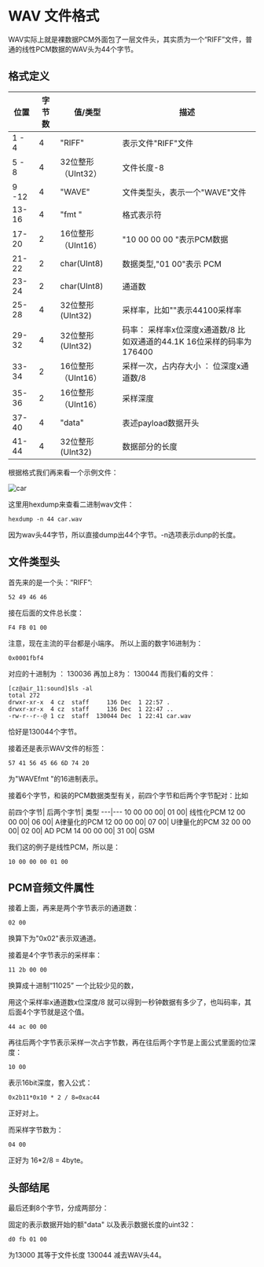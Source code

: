 # WAV 文件格式
WAV实际上就是裸数据PCM外面包了一层文件头，其实质为一个“RIFF”文件，普通的线性PCM数据的WAV头为44个字节。

## 格式定义

位置|字节数|值/类型|描述
---|---|---|---
1 - 4	|4|"RIFF"	| 表示文件"RIFF"文件
5 - 8	|4|32位整形（UInt32）|	 文件长度-8
9 -12|4|	"WAVE"|	文件类型头，表示一个"WAVE"文件
13-16|4|	"fmt "| 格式表示符
17-20	|2|16位整形（UInt16）| "10 00 00 00 "表示PCM数据
21-22	|2|char(UInt8) | 数据类型,"01 00"表示 PCM
23-24|2| char(UInt8)| 通道数
25-28|4|32位整形(UInt32)| 采样率，比如""表示44100采样率
29-32	|4|32位整形(UInt32)| 码率： 采样率x位深度x通道数/8 比如双通道的44.1K 16位采样的码率为176400
33-34|2|16位整形（UInt16）|采样一次，占内存大小 ： 位深度x通道数/8
35-36	|2|16位整形（UInt16）| 采样深度
37-40	|4|"data" | 表述payload数据开头
41-44|4|32位整形(UInt32)| 数据部分的长度

根据格式我们再来看一个示例文件：

![car](./car.png)

这里用hexdump来查看二进制wav文件：

	hexdump -n 44 car.wav

因为wav头44字节，所以直接dump出44个字节。-n选项表示dunp的长度。

## 文件类型头
首先来的是一个头：“RIFF”:

	52 49 46 46

接在后面的文件总长度：

	F4 FB 01 00
注意，现在主流的平台都是小端序。	所以上面的数字16进制为：

	0x0001fbf4
	
对应的十进制为	： 130036 再加上8为： 130044 而我们看的文件：

	[cz@air_11:sound]$ls -al
	total 272
	drwxr-xr-x  4 cz  staff     136 Dec  1 22:57 .
	drwxr-xr-x  4 cz  staff     136 Dec  1 22:47 ..
	-rw-r--r--@ 1 cz  staff  130044 Dec  1 22:41 car.wav
恰好是130044个字节。

接着还是表示WAV文件的标签：

	57 41 56 45 66 6D 74 20
	
为"WAVEfmt "的16进制表示。		

接着6个字节，和装的PCM数据类型有关，前四个字节和后两个字节配对：比如

前四个字节| 后两个字节| 类型
---|---
10 00 00 00| 01 00| 线性化PCM
12 00 00 00| 06 00| A律量化的PCM
12 00 00 00| 07 00| U律量化的PCM
32 00 00 00| 02 00| AD PCM
14 00 00 00| 31 00| GSM

我们这的例子是线性PCM，所以是：

	10 00 00 00 01 00
	
	
## PCM音频文件属性
接着上面，再来是两个字节表示的通道数：
	
	02 00
换算下为"0x02"表示双通道。

接着是4个字节表示的采样率：

	11 2b 00 00
换算成十进制“11025”	一个比较少见的数，

用这个采样率x通道数x位深度/8 就可以得到一秒钟数据有多少了，也叫码率，其后面4个字节就是这个值。

	44 ac 00 00
再往后两个字节表示采样一次占字节数，再在往后两个字节是上面公式里面的位深度：

	10 00
表示16bit深度，套入公式：

	0x2b11*0x10 * 2 / 8=0xac44 	
正好对上。

而采样字节数为：

	04 00
正好为 16*2/8 = 4byte。	

## 头部结尾
最后还剩8个字节，分成两部分：

固定的表示数据开始的额"data"	以及表示数据长度的uint32：

	d0 fb 01 00
	
为13000 其等于文件长度	130044 减去WAV头44。
	
	

	
